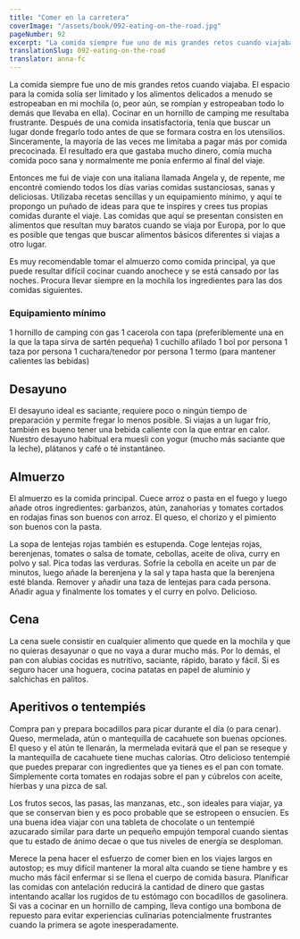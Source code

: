 ```yaml
---
title: "Comer en la carretera"
coverImage: "/assets/book/092-eating-on-the-road.jpg"
pageNumber: 92
excerpt: "La comida siempre fue uno de mis grandes retos cuando viajaba. El espacio para la comida solía ser limitado y los alimentos delicados a menudo se estropeaban en mi mochila (o, peor aún, se rompían y estropeaban todo lo demás que llevaba en ella)."
translationSlug: 092-eating-on-the-road
translator: anna-fc
---
```


La comida siempre fue uno de mis grandes retos cuando viajaba. El espacio para la comida solía ser limitado y los alimentos delicados a menudo se estropeaban en mi mochila (o, peor aún, se rompían y estropeaban todo lo demás que llevaba en ella). Cocinar en un hornillo de camping me resultaba frustrante. Después de una comida insatisfactoria, tenía que buscar un lugar donde fregarlo todo antes de que se formara costra en los utensilios. Sinceramente, la mayoría de las veces me limitaba a pagar más por comida precocinada. El resultado era que gastaba mucho dinero, comía mucha comida poco sana y normalmente me ponía enfermo al final del viaje.

Entonces me fui de viaje con una italiana llamada Angela y, de repente, me encontré comiendo todos los días varias comidas sustanciosas, sanas y deliciosas. Utilizaba recetas sencillas y un equipamiento mínimo, y aquí te propongo un puñado de ideas para que te inspires y crees tus propias comidas durante el viaje. Las comidas que aquí se presentan consisten en alimentos que resultan muy baratos cuando se viaja por Europa, por lo que es posible que tengas que buscar alimentos básicos diferentes si viajas a otro lugar.

Es muy recomendable tomar el almuerzo como comida principal, ya que puede resultar difícil cocinar cuando anochece y se está cansado por las noches. Procura llevar siempre en la mochila los ingredientes para las dos comidas siguientes.

### Equipamiento mínimo

1 hornillo de camping con gas
1 cacerola con tapa (preferiblemente una en la que la tapa sirva de sartén pequeña)
1 cuchillo afilado
1 bol por persona
1 taza por persona
1 cuchara/tenedor por persona
1 termo (para mantener calientes las bebidas)

## Desayuno

El desayuno ideal es saciante, requiere poco o ningún tiempo de preparación y permite fregar lo menos posible. Si viajas a un lugar frío, también es bueno tener una bebida caliente con la que entrar en calor. Nuestro desayuno habitual era muesli con yogur (mucho más saciante que la leche), plátanos y café o té instantáneo.

## Almuerzo

El almuerzo es la comida principal. Cuece arroz o pasta en el fuego y luego añade otros ingredientes: garbanzos, atún, zanahorias y tomates cortados en rodajas finas son buenos con arroz. El queso, el chorizo y el pimiento son buenos con la pasta.

La sopa de lentejas rojas también es estupenda. Coge lentejas rojas, berenjenas, tomates o salsa de tomate, cebollas, aceite de oliva, curry en polvo y sal. Pica todas las verduras. Sofríe la cebolla en aceite un par de minutos, luego añade la berenjena y la sal y tapa hasta que la berenjena esté blanda. Remover y añadir una taza de lentejas para cada persona. Añadir agua y finalmente los tomates y el curry en polvo. Delicioso.

## Cena

La cena suele consistir en cualquier alimento que quede en la mochila y que no quieras desayunar o que no vaya a durar mucho más. Por lo demás, el pan con alubias cocidas es nutritivo, saciante, rápido, barato y fácil. Si es seguro hacer una hoguera, cocina patatas en papel de aluminio y salchichas en palitos.

## Aperitivos o tentempiés

Compra pan y prepara bocadillos para picar durante el día (o para cenar). Queso, mermelada, atún o mantequilla de cacahuete son buenas opciones. El queso y el atún te llenarán, la mermelada evitará que el pan se reseque y la mantequilla de cacahuete tiene muchas calorías. Otro delicioso tentempié que puedes preparar con ingredientes que ya tienes es el pan con tomate. Simplemente corta tomates en rodajas sobre el pan y cúbrelos con aceite, hierbas y una pizca de sal.

Los frutos secos, las pasas, las manzanas, etc., son ideales para viajar, ya que se conservan bien y es poco probable que se estropeen o ensucien. Es una buena idea viajar con una tableta de chocolate o un tentempié azucarado similar para darte un pequeño empujón temporal cuando sientas que tu estado de ánimo decae o que tus niveles de energía se desploman.

Merece la pena hacer el esfuerzo de comer bien en los viajes largos en autostop; es muy difícil mantener la moral alta cuando se tiene hambre y es mucho más fácil enfermar si se llena el cuerpo de comida basura. Planificar las comidas con antelación reducirá la cantidad de dinero que gastas intentando acallar los rugidos de tu estómago con bocadillos de gasolinera. Si vas a cocinar en un hornillo de camping, lleva contigo una bombona de repuesto para evitar experiencias culinarias potencialmente frustrantes cuando la primera se agote inesperadamente.
